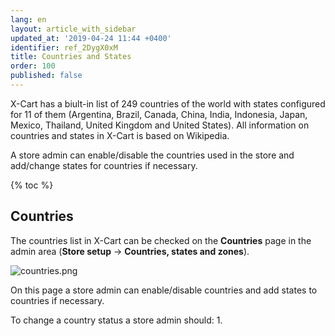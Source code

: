 ```yaml
---
lang: en
layout: article_with_sidebar
updated_at: '2019-04-24 11:44 +0400'
identifier: ref_2DygX0xM
title: Countries and States
order: 100
published: false
---
```

X-Cart has a biult-in list of 249 countries of the world with states configured for 11 of them (Argentina, Brazil, Canada, China, India, Indonesia, Japan, Mexico, Thailand, United Kingdom and United States). All information on countries and states in X-Cart is based on Wikipedia.

A store admin can enable/disable the countries used in the store and add/change states for countries if necessary.

{% toc %}

## Countries

The countries list in X-Cart can be checked on the **Countries** page in the admin area (**Store setup** -> **Countries, states and zones**).

![countries.png]({{site.baseurl}}/attachments/ref_2DygX0xM/countries.png)

On this page a store admin can enable/disable countries and add states to countries if necessary.

To change a country status a store admin should:
1. 
